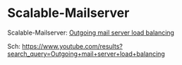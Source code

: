 # Scalable-Mailserver
Scalable-Mailserver: [Outgoing mail server load balancing](https://youtu.be/3YBzSqM7fgM)

Sch:
https://www.youtube.com/results?search_query=Outgoing+mail+server+load+balancing
